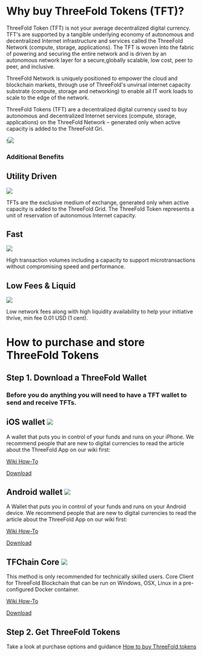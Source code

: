 # Why buy ThreeFold Tokens (TFT)?

ThreeFold Token (TFT) is not your average decentralized digital currency. TFT's are supported by a tangible underlying economy of autonomous and decentralized Internet infrastructure and services called the ThreeFold Network (compute, storage, applications). The TFT is woven into the fabric of powering and securing the entire network and is driven by an autonomous network layer for a secure,globally scalable, low cost, peer to peer, and inclusive. 

ThreeFold Network is uniquely positioned to empower the cloud and blockchain markets, through use of ThreeFold's unvirsal internet capacity substrate (compute, storage and networking) to enable all IT work loads to scale to the edge of the network.

ThreeFold Tokens (TFT) are a decentralized digital currency used to buy autonomous and decentralized Internet services (compute, storage, applications) on the ThreeFold Network – generated only when active capacity is added to the ThreeFold Gri.


!![](https://github.com/threefoldfoundation/info_tokens/blob/master/docs/img/TFT%20Benefits%20Title.png)

### Additional Benefits

## Utility Driven 
![](https://raw.githubusercontent.com/threefoldfoundation/info_tokens/master/docs/img/ic-benefits-01.png)

TFTs are the exclusive medium of exchange, generated only when active capacity is added to the ThreeFold Grid. The ThreeFold Token represents a unit of reservation of autonomous Internet capacity.


## Fast 

![](https://raw.githubusercontent.com/threefoldfoundation/info_tokens/master/docs/img/ic-util-01.png)

High transaction volumes including a capacity to support microtransactions without compromising speed and performance.

## Low Fees & Liquid

![](https://raw.githubusercontent.com/threefoldfoundation/info_tokens/master/docs/img/ic-util-02.png)

Low network fees along with high liquidity availability to help your initiative thrive, min fee 0.01 USD (1 cent).


# How to purchase and store ThreeFold Tokens

## Step 1. Download a ThreeFold Wallet

### Before you do anything you will need to have a TFT wallet to send and receive TFTs.

## iOS wallet ![](https://raw.githubusercontent.com/threefoldfoundation/info_tokens/master/docs/img/ic-applelogo.png)

A wallet that puts you in control of your funds and runs on your iPhone. We recommend people that are new to digital currencies to read the article about the ThreeFold App on our wiki first:

[Wiki How-To](/threefold_app)

[Download](https://itunes.apple.com/app/id1276543091)

## Android wallet ![](https://raw.githubusercontent.com/threefoldfoundation/info_tokens/master/docs/img/ic-androidlogo.png)

A Wallet that puts you in control of your funds and runs on your Android device. We recommend people that are new to digital currencies to read the article about the ThreeFold App on our wiki first:

[Wiki How-To](https://raw.githubusercontent.com/threefoldfoundation/info_tokens/master/threefold_app)

[Download](https://play.google.com/store/apps/details?id=com.mobicage.rogerthat.em.be.threefold.token)

## TFChain Core ![](https://raw.githubusercontent.com/threefoldfoundation/info_tokens/master/docs/img/ic-chaincore.png)

This method is only recommended for technically skilled users. Core Client for ThreeFold Blockchain that can be run on Windows, OSX, Linux in a pre-configured Docker container.

[Wiki How-To](https://threefoldfoundation.github.io/info_tokens/#/technology/command_line_wallet)

[Download](https://github.com/threefoldfoundation/tfchain)

## Step 2. Get ThreeFold Tokens

Take a look at purchase options and guidance 
[How to buy ThreeFold tokens](/how_to_buy/README.md)



